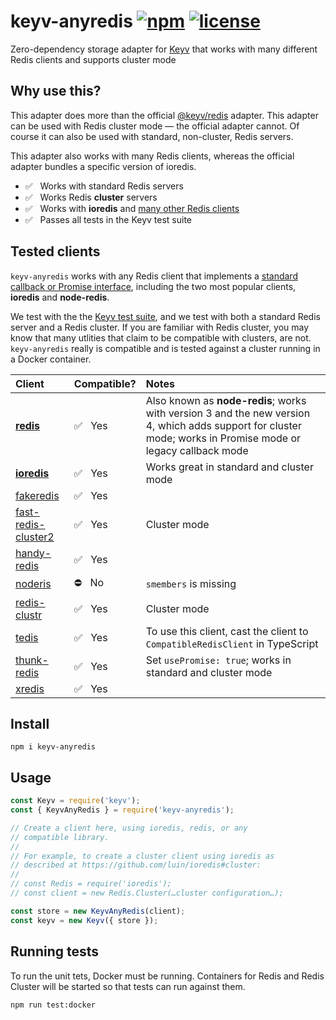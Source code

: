 # keyv-anyredis [![npm](https://img.shields.io/npm/v/keyv-anyredis.svg)](https://www.npmjs.com/package/keyv-anyredis) [![license](https://img.shields.io/github/license/natesilva/keyv-anyredis.svg)](https://github.com/natesilva/keyv-anyredis/blob/master/LICENSE)

Zero-dependency storage adapter for [Keyv](https://github.com/jaredwray/keyv) that works with many different Redis clients and supports cluster mode

## Why use this?

This adapter does more than the official [@keyv/redis](https://github.com/jaredwray/keyv/tree/main/packages/redis) adapter. This adapter can be used with Redis cluster mode — the official adapter cannot. Of course it can also be used with standard, non-cluster, Redis servers.

This adapter also works with many Redis clients, whereas the official adapter bundles a specific version of ioredis.

* ✅&nbsp;&nbsp;&nbsp;Works with standard Redis servers
* ✅&nbsp;&nbsp;&nbsp;Works Redis **cluster** servers
* ✅&nbsp;&nbsp;&nbsp;Works with **ioredis** and [many other Redis clients](#tested-clients)
* ✅&nbsp;&nbsp;&nbsp;Passes all tests in the Keyv test suite

## Tested clients

`keyv-anyredis` works with any Redis client that implements a [standard callback or Promise interface](src/compatible-redis-client.ts), including the two most popular clients, **ioredis** and **node-redis**.

We test with the the [Keyv test suite](https://github.com/jaredwray/keyv/tree/main/packages/test-suite), and we test with both a standard Redis server and a Redis cluster. If you are familiar with Redis cluster, you may know that many utlities that claim to be compatible with clusters, are not. `keyv-anyredis` really is compatible and is tested against a cluster running in a Docker container.

| Client                                                              | Compatible? | Notes                                                                                    |
| :------------------------------------------------------------------ | :---------- | :--------------------------------------------------------------------------------------- |
| [**redis**](https://github.com/NodeRedis/node-redis)                | ✅&nbsp;&nbsp;&nbsp;Yes          | Also known as **node-redis**; works with version 3 and the new version 4, which adds support for cluster mode; works in Promise mode or legacy callback mode                                                                                         |
| [**ioredis**](https://github.com/luin/ioredis)                      | ✅&nbsp;&nbsp;&nbsp;Yes          | Works great in standard and cluster mode                                                              |
| [fakeredis](https://github.com/hdachev/fakeredis)                   | ✅&nbsp;&nbsp;&nbsp;Yes          |                                                                                          |
| [fast-redis-cluster2](https://github.com/h0x91b/fast-redis-cluster) | ✅&nbsp;&nbsp;&nbsp;Yes          | Cluster mode                                                                                         |
| [handy-redis](https://github.com/mmkal/handy-redis)                 | ✅&nbsp;&nbsp;&nbsp;Yes          |                                                                                          |
| [noderis](https://github.com/wallneradam/noderis)                   | ⛔️&nbsp;&nbsp;&nbsp;No         | `smembers` is missing                                                                    |
| [redis-clustr](https://github.com/gosquared/redis-clustr)           | ✅&nbsp;&nbsp;&nbsp;Yes          | Cluster mode       |
| [tedis](https://github.com/silkjs/tedis)                            | ✅&nbsp;&nbsp;&nbsp;Yes         | To use this client, cast the client to `CompatibleRedisClient` in TypeScript |
| [thunk-redis](https://github.com/thunks/thunk-redis)                | ✅&nbsp;&nbsp;&nbsp;Yes         | Set `usePromise: true`; works in standard and cluster mode                                    |
| [xredis](https://github.com/razaellahi/xredis)                      | ✅&nbsp;&nbsp;&nbsp;Yes          |                                                                                          |

## Install

```shell
npm i keyv-anyredis
```

## Usage

```javascript
const Keyv = require('keyv');
const { KeyvAnyRedis } = require('keyv-anyredis');

// Create a client here, using ioredis, redis, or any
// compatible library.
//
// For example, to create a cluster client using ioredis as
// described at https://github.com/luin/ioredis#cluster:
//
// const Redis = require('ioredis');
// const client = new Redis.Cluster(…cluster configuration…);

const store = new KeyvAnyRedis(client);
const keyv = new Keyv({ store });
```

## Running tests

To run the unit tets, Docker must be running. Containers for Redis and Redis Cluster will be started so that tests can run against them.

```shell
npm run test:docker
```
